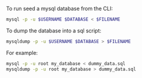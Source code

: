 To run seed a mysql database from the CLI:

```bash
mysql -p -u $USERNAME $DATABASE < $FILENAME
```

To dump the database into a sql script:

```bash
mysqldump -p -u $USERNAME $DATABASE > $FILENAME
```

For example:

```bash
mysql -p -u root my_database < dummy_data.sql
mysqldump -p -u root my_database > dummy_data.sql
```
